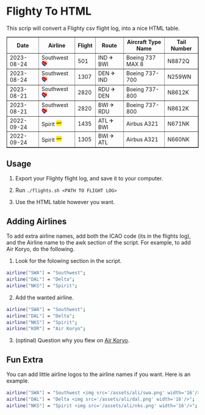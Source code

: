 # Flighty To HTML

This scrip will convert a Flighty csv flight log, into a nice HTML table.

<table border='1'>
<tr><th>Date</th><th>Airline</th><th>Flight</th><th>Route</th><th>Aircraft Type Name</th><th>Tail Number</th></tr>
<tr><td>2023-08-24</td><td>Southwest <img src=/assets/ali/swa.png width=16/></td><td>501</td><td>IND ✈ BWI</td><td>Boeing 737 MAX 8</td><td>N8872Q</td></tr>
<tr><td>2023-08-24</td><td>Southwest <img src=/assets/ali/swa.png width=16/></td><td>1307</td><td>DEN ✈ IND</td><td>Boeing 737-700</td><td>N259WN</td></tr>
<tr><td>2023-08-21</td><td>Southwest <img src=/assets/ali/swa.png width=16/></td><td>2820</td><td>RDU ✈ DEN</td><td>Boeing 737-800</td><td>N8612K</td></tr>
<tr><td>2023-08-21</td><td>Southwest <img src=/assets/ali/swa.png width=16/></td><td>2820</td><td>BWI ✈ RDU</td><td>Boeing 737-800</td><td>N8612K</td></tr>
<tr><td>2022-09-24</td><td>Spirit <img src=/assets/ali/nks.png width=16/></td><td>1435</td><td>ATL ✈ BWI</td><td>Airbus A321</td><td>N671NK</td></tr>
<tr><td>2022-09-24</td><td>Spirit <img src=/assets/ali/nks.png width=16/></td><td>1305</td><td>BWI ✈ ATL</td><td>Airbus A321</td><td>N660NK</td></tr>
</table>

## Usage

1. Export your Flighty flight log, and save it to your computer.

2. Run `./flights.sh <PATH TO FLIGHT LOG>`

3. Use the HTML table however you want.

## Adding Airlines

To add extra airline names, add both the ICAO code (its in the flights log), and the Airline name to the awk section of the script. For example, to add Air Koryo, do the following.

1. Look for the folowing section in the script.

```BASH
airline["SWA"] = "Southwest";
airline["DAL"] = "Delta";
airline["NKS"] = "Spirit";
```

2. Add the wanted airline.

```BASH
airline["SWA"] = "Southwest";
airline["DAL"] = "Delta";
airline["NKS"] = "Spirit";
airline["KOR"] = "Air Koryo";
```

3. (optinal) Question why you flew on [Air Koryo](https://en.wikipedia.org/wiki/Air_Koryo).

## Fun Extra

You can add little airline logos to the airline names if you want. Here is an example.

```BASH
airline["SWA"] = "Southwest <img src='/assets/ali/swa.png' width='16'/>";
airline["DAL"] = "Delta <img src='/assets/ali/dal.png' width='16'/>";
airline["NKS"] = "Spirit <img src='/assets/ali/nks.png' width='16'/>";
```

